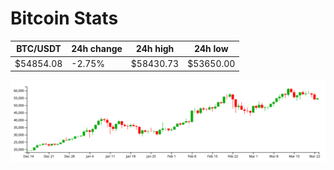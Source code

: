 # Bitcoin Stats

BTC/USDT|24h change|24h high|24h low|
|---|---|---|---|
|$54854.08|-2.75%|$58430.73|$53650.00|

<img src="./chart.svg">
